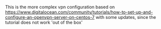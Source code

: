 This is the more complex vpn configuration based on https://www.digitalocean.com/community/tutorials/how-to-set-up-and-configure-an-openvpn-server-on-centos-7 with some updates, since the tutorial does not work 'out of the box'
